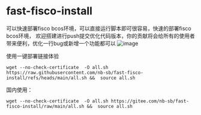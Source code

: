 # fast-fisco-install
可以快速部署fisco bcos环境，可以直接运行脚本即可很容易，快速的部署fisco bcos环境，
欢迎搭建进行push提交优化代码版本，你的贡献将会给所有的使用者带来便利，优化一行bug或新增一个功能都可以
![image](https://github.com/nb-sb/fast-fisco-install/assets/94180745/3a9ffad2-2d7c-41fb-8a9f-6de8bf48b0cf)


使用一键部署链接体验
```
wget --no-check-certificate  -O all.sh https://raw.githubusercontent.com/nb-sb/fast-fisco-install/refs/heads/main/all.sh &&  source all.sh
```
国内使用：
```
wget --no-check-certificate  -O all.sh https://gitee.com/nb-sb/fast-fisco-install/raw/main/all.sh &&  source all.sh
```